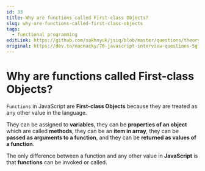 ```yaml
---
id: 33
title: Why are functions called First-class Objects?
slug: why-are-functions-called-first-class-objects
tags:
  - functional programming
editLink: https://github.com/sakhnyuk/jsiq/blob/master/questions/theory/javascript/33.md
original: https://dev.to/macmacky/70-javascript-interview-questions-5gfi
---
```


# Why are functions called First-class Objects?

`Functions` in JavaScript are **First-class Objects** because they are treated as any other value in the language. 

They can be assigned to **variables**, they can be **properties of an object** which are called **methods**, they can be an **item in array**, they can be **passed as arguments to a function**, and they can be **returned as values of a function**. 

The only difference between a function and any other value in **JavaScript** is that **functions** can be invoked or called.
